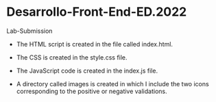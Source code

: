 # Desarrollo-Front-End-ED.2022

Lab-Submission

- The HTML script is created in the file called index.html.

- The CSS is created in the style.css file.

- The JavaScript code is created in the index.js file.

- A directory called images is created in which I include the two icons corresponding to the positive or negative validations.
